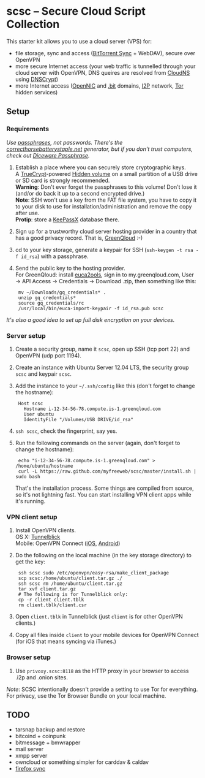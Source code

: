 # scsc – Secure Cloud Script Collection

This starter kit allows you to use a cloud server (VPS) for:

- file storage, sync and access ([BitTorrent Sync](http://labs.bittorrent.com/experiments/sync.html) + WebDAV), secure over OpenVPN
- more secure Internet access (your web traffic is tunnelled through your cloud server with OpenVPN, DNS queires are resolved from [CloudNS](https://cloudns.com.au/) using [DNSCrypt](http://dnscrypt.org/))
- more Internet access ([OpenNIC](http://www.opennicproject.org/) and [.bit](http://dot-bit.org/Main_Page) domains, [I2P](http://www.i2p2.de/) network, [Tor](https://www.torproject.org/) hidden services)

## Setup

### Requirements

*Use [passphrases](http://xkcd.com/936/), not passwords.
There's the [correcthorsebatterystaple.net](http://correcthorsebatterystaple.net/) generator, but if you don't trust computers, check out [Diceware Passphrase](http://world.std.com/~reinhold/diceware.html).*

1. Establish a place where you can securely store cryptographic keys.  
   A [TrueCrypt](http://www.truecrypt.org)-powered [Hidden volume](http://www.truecrypt.org/hiddenvolume) on a small partition of a USB drive or SD card is strongly recommended.  
   **Warning**: Don't ever forget the passphrases to this volume! Don't lose it (and/or do back it up to a second encrypted drive.)  
   **Note**: SSH won't use a key from the FAT file system, you have to copy it to your disk to use for installation/administration and remove the copy after use.   
   **Protip**: store a [KeePassX](https://www.keepassx.org/) database there.
2. Sign up for a trustworthy cloud server hosting provider in a country that has a good privacy record.
   That is, [GreenQloud](http://greenqloud.com) :-)
3. cd to your key storage, generate a keypair for SSH (`ssh-keygen -t rsa -f id_rsa`) with a passphrase.
4. Send the public key to the hosting provider.  
   For GreenQloud: install [euca2ools](https://github.com/eucalyptus/euca2ools), sign in to my.greenqloud.com, User → API Access → Credentials → Download .zip, then something like this:
        
        mv ~/Downloads/gq_credentials* .
        unzip gq_credentials*
        source gq_credentials/rc
        /usr/local/bin/euca-import-keypair -f id_rsa.pub scsc

*It's also a good idea to set up full disk encryption on your devices.*

### Server setup

1. Create a security group, name it `scsc`, open up SSH (tcp port 22) and OpenVPN (udp port 1194).
2. Create an instance with Ubuntu Server 12.04 LTS, the security group `scsc` and keypair `scsc`.
3. Add the instance to your `~/.ssh/config` like this (don't forget to change the hostname):
        
        Host scsc
          Hostname i-12-34-56-78.compute.is-1.greenqloud.com
          User ubuntu
          IdentityFile "/Volumes/USB DRIVE/id_rsa"
        
4. `ssh scsc`, check the fingerprint, say yes.
5. Run the following commands on the server (again, don't forget to change the hostname):
        
        echo "i-12-34-56-78.compute.is-1.greenqloud.com" > /home/ubuntu/hostname
        curl -L https://raw.github.com/myfreeweb/scsc/master/install.sh | sudo bash
   
   That's the installation process.
   Some things are compiled from source, so it's not lightning fast.
   You can start installing VPN client apps while it's running.

### VPN client setup

1. Install OpenVPN clients.  
   OS X: [Tunnelblick](http://code.google.com/p/tunnelblick/wiki/DownloadsEntry?tm=2)  
   Mobile: OpenVPN Connect ([iOS](https://itunes.apple.com/us/app/openvpn-connect/id590379981?mt=8), [Android](https://play.google.com/store/apps/details?id=net.openvpn.openvpn))
2. Do the following on the local machine (in the key storage directory) to get the key:
        
        ssh scsc sudo /etc/openvpn/easy-rsa/make_client_package
        scp scsc:/home/ubuntu/client.tar.gz ./
        ssh scsc rm /home/ubuntu/client.tar.gz
        tar xvf client.tar.gz
        # The following is for Tunnelblick only:
        cp -r client client.tblk
        rm client.tblk/client.csr
        
3. Open `client.tblk` in Tunnelblick (just `client` is for other OpenVPN clients.)
4. Copy all files inside `client` to your mobile devices for OpenVPN Connect (for iOS that means syncing via iTunes.)

### Browser setup

1. Use `privoxy.scsc:8118` as the HTTP proxy in your browser to access .i2p and .onion sites.

*Note*: SCSC intentionally doesn't provide a setting to use Tor for everything.
For privacy, use the Tor Browser Bundle on your local machine.

## TODO

- tarsnap backup and restore
- bitcoind + coinpunk
- bitmessage + bmwrapper
- mail server
- xmpp server
- owncloud or something simpler for carddav & caldav
- [firefox sync](http://docs.services.mozilla.com/howtos/run-sync.html)
